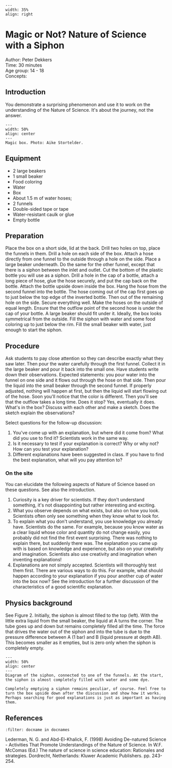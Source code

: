 

<div style="clear: both;">

```{figure} ../../figures/busy.png
---
width: 35%
align: right
```

</div>

# Magic or Not? Nature of Science with a Siphon

Author: Peter Dekkers    \
Time:	  30 minutes	\
Age group:	14 - 18\
Concepts:	

## Introduction
You demonstrate a surprising phenomenon and use it to work on the understanding of the Nature of Science. It's about the journey, not the answer.

```{figure} demo71_figure1.jpg
---
width: 50%
align: center
---
Magic box. Photo: Aike Stortelder.
```

## Equipment
- 2 large beakers
- 1 small beaker
- Food coloring
- Water
- Box
- About 1.5 m of water hoses;
- 2 funnels
- Double-sided tape or tape
- Water-resistant caulk or glue
- Empty bottle

## Preparation
Place the box on a short side, lid at the back. Drill two holes on top, place the funnels in them. Drill a hole on each side of the box. Attach a hose directly from one funnel to the outside through a hole on the side. Place a large beaker underneath. Do the same for the other funnel, except that there is a siphon between the inlet and outlet. Cut the bottom of the plastic bottle you will use as a siphon. Drill a hole in the cap of a bottle, attach a long piece of hose, glue the hose securely, and put the cap back on the bottle. Attach the bottle upside down inside the box. Hang the hose from the second funnel into the bottle. The hose coming out of the cap first goes up to just below the top edge of the inverted bottle. Then out of the remaining hole on the side. Secure everything well. Make the hoses on the outside of equal length. Ensure that the outflow point of the second hose is under the cap of your bottle. A large beaker should fit under it. Ideally, the box looks symmetrical from the outside. Fill the siphon with water and some food coloring up to just below the rim. Fill the small beaker with water, just enough to start the siphon.

## Procedure
Ask students to pay close attention so they can describe exactly what they saw later. Then pour the water carefully through the first funnel. Collect it in the large beaker and pour it back into the small one. Have students write down their observations. Expected statements: you pour water into the funnel on one side and it flows out through the hose on that side. Then pour the liquid into the small beaker through the second funnel. If properly adjusted, nothing will happen at first, but then the liquid will start flowing out of the hose. Soon you'll notice that the color is different. Then you'll see that the outflow takes a long time. Does it stop? Yes, eventually it does. What's in the box? Discuss with each other and make a sketch. Does the sketch explain the observations?

Select questions for the follow-up discussion:
1. You've come up with an explanation, but where did it come from? What did you use to find it? Scientists work in the same way.
2. Is it necessary to test if your explanation is correct? Why or why not? How can you test your explanation?
3. Different explanations have been suggested in class. If you have to find the best explanation, what will you pay attention to?

### On the site
You can elucidate the following aspects of Nature of Science based on these questions. See also the introduction.
1. Curiosity is a key driver for scientists. If they don't understand something, it's not disappointing but rather interesting and exciting.
2. What you observe depends on what exists, but also on how you look. Scientists often only see something when they know what to look for.
3. To explain what you don't understand, you use knowledge you already have. Scientists do the same. For example, because you know water as a clear liquid whose color and quantity do not change easily, you probably did not find the first event surprising. There was nothing to explain there, but suddenly there was. The explanation you came up with is based on knowledge and experience, but also on your creativity and imagination. Scientists also use creativity and imagination when inventing explanations!
4. Explanations are not simply accepted. Scientists will thoroughly test them first. There are various ways to do this. For example, what should happen according to your explanation if you pour another cup of water into the box now? See the introduction for a further discussion of the characteristics of a good scientific explanation.

## Physics background
See Figure 2. Initially, the siphon is almost filled to the top (left). With the little extra liquid from the small beaker, the liquid at A turns the corner. The tube goes up and down but remains completely filled all the time. The force that drives the water out of the siphon and into the tube is due to the pressure difference between A (1 bar) and B (liquid pressure at depth AB). This becomes smaller as it empties, but is zero only when the siphon is completely empty.

```{figure} demo71_figure2.png
---
width: 50%
align: center
---
Diagram of the siphon, connected to one of the funnels. At the start, the siphon is almost completely filled with water and some dye.
```

```{tip}
Completely emptying a siphon remains peculiar, of course. Feel free to turn the box upside down after the discussion and show how it works. Perhaps searching for good explanations is just as important as having them.
```

## References
```{bibliography}
:filter: docname in docnames
```
Lederman, N. G. and Abd-El-Khalick, F. (1998) Avoiding De-natured Science - Activities That Promote Understandings of the Nature of Science. In W.F. McComas (Ed.) The nature of science in science education: Rationales and strategies. Dordrecht, Netherlands: Kluwer Academic Publishers. pp. 243-254.